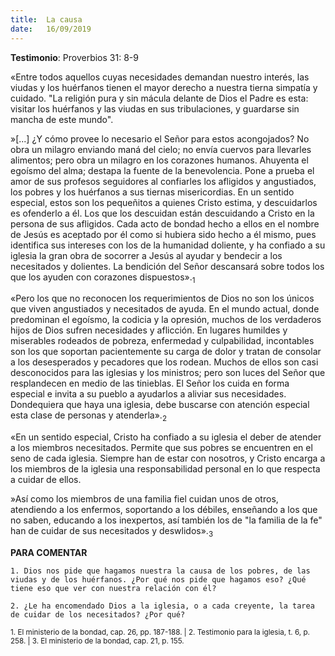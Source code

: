 ```yaml
---
title:  La causa
date:   16/09/2019
---
```


**Testimonio**: Proverbios 31: 8-9 

«Entre todos aquellos cuyas necesidades demandan nuestro interés, las viudas y los huérfanos tienen el mayor derecho a nuestra tierna simpatía y cuidado. "La religión pura y sin mácula delante de Dios el Padre es esta: visitar los huérfanos y las viudas en sus tribulaciones, y guardarse sin mancha de este mundo". 

»[...] ¿Y cómo provee lo necesario el Señor para estos acongojados? No obra un milagro enviando maná del cielo; no envía cuervos para llevarles alimentos; pero obra un milagro en los corazones humanos. Ahuyenta el egoísmo del alma; destapa la fuente de la benevolencia. Pone a prueba el amor de sus profesos seguidores al confiarles los afligidos y angustiados, los pobres y los huérfanos a sus tiernas misericordias. En un sentido especial, estos son los pequeñitos a quienes Cristo estima, y descuidarlos es ofenderlo a él. Los que los descuidan están descuidando a Cristo en la persona de sus afligidos. Cada acto de bondad hecho a ellos en el nombre de Jesús es aceptado por él como si hubiera sido hecho a él mismo, pues identifica sus intereses con los de la humanidad doliente, y ha confiado a su iglesia la gran obra de socorrer a Jesús al ayudar y bendecir a los necesitados y dolientes. La bendición del Señor descansará sobre todos los que los ayuden con corazones dispuestos».<sub>1</sub> 

«Pero los que no reconocen los requerimientos de Dios no son los únicos que viven angustiados y necesitados de ayuda. En el mundo actual, donde predominan el egoísmo, la codicia y la opresión, muchos de los verdaderos hijos de Dios sufren necesidades y aflicción. En lugares humildes y miserables rodeados de pobreza, enfermedad y culpabilidad, incontables son los que soportan pacientemente su carga de dolor y tratan de consolar a los desesperados y pecadores que los rodean. Muchos de ellos son casi desconocidos para las iglesias y los ministros; pero son luces del Señor que resplandecen en medio de las tinieblas. El Señor los cuida en forma especial e invita a su pueblo a ayudarlos a aliviar sus necesidades. Dondequiera que haya una iglesia, debe buscarse con atención especial esta clase de personas y atenderla».<sub>2</sub>

«En un sentido especial, Cristo ha confiado a su iglesia el deber de atender a los miembros necesitados. Permite que sus pobres se encuentren en el seno de cada iglesia. Siempre han de estar con nosotros, y Cristo encarga a los miembros de la iglesia una responsabilidad personal en lo que respecta a cuidar de ellos. 

»Así como los miembros de una familia fiel cuidan unos de otros, atendiendo a los enfermos, soportando a los débiles, enseñando a los que no saben, educando a los inexpertos, así también los de "la familia de la fe" han de cuidar de sus necesitados y deswlidos».<sub>3</sub>

**PARA COMENTAR** 

`1. Dios nos pide que hagamos nuestra la causa de los pobres, de las viudas y de los huérfanos. ¿Por qué nos pide que hagamos eso? ¿Qué tiene eso que ver con nuestra relación con él?`

`2. ¿Le ha encomendado Dios a la iglesia, o a cada creyente, la tarea de cuidar de los necesitados? ¿Por qué?`

<sub>1. El ministerio de la bondad, cap. 26, pp. 187-188. | 2. Testimonio para la iglesia, t. 6, p. 258. | 3. El ministerio de la bondad, cap. 21, p. 155.</sub>